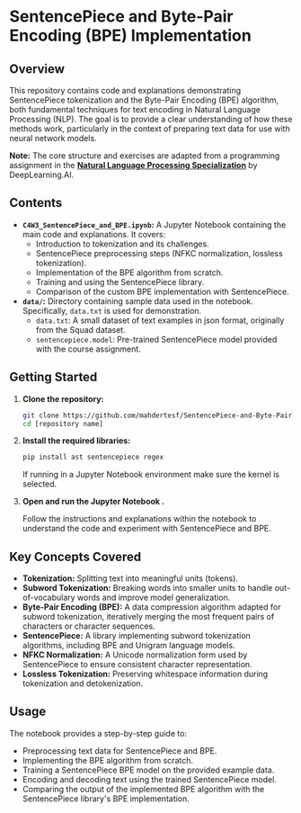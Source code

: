 # SentencePiece and Byte-Pair Encoding (BPE) Implementation

## Overview

This repository contains code and explanations demonstrating SentencePiece tokenization and the Byte-Pair Encoding (BPE) algorithm, both fundamental techniques for text encoding in Natural Language Processing (NLP). The goal is to provide a clear understanding of how these methods work, particularly in the context of preparing text data for use with neural network models.

**Note:** The core structure and exercises are adapted from a programming assignment in the **[Natural Language Processing Specialization](https://www.coursera.org/specializations/natural-language-processing)** by DeepLearning.AI.
## Contents

*   **`C4W3_SentencePiece_and_BPE.ipynb`:** A Jupyter Notebook containing the main code and explanations.  It covers:
    *   Introduction to tokenization and its challenges.
    *   SentencePiece preprocessing steps (NFKC normalization, lossless tokenization).
    *   Implementation of the BPE algorithm from scratch.
    *   Training and using the SentencePiece library.
    *   Comparison of the custom BPE implementation with SentencePiece.
*   **`data/`:** Directory containing sample data used in the notebook.  Specifically, `data.txt` is used for demonstration.
    *   `data.txt`: A small dataset of text examples in json format, originally from the Squad dataset.
    *   `sentencepiece.model`: Pre-trained SentencePiece model provided with the course assignment.

## Getting Started

1.  **Clone the repository:**

    ```bash
    git clone https://github.com/mahdertesf/SentencePiece-and-Byte-Pair-Encoding-BPE-Implementation.git
    cd [repository name]
    ```

2.  **Install the required libraries:**

    ```bash
    pip install ast sentencepiece regex
    ```
    If running in a Jupyter Notebook environment make sure the kernel is selected.

3.  **Open and run the Jupyter Notebook .**

    Follow the instructions and explanations within the notebook to understand the code and experiment with SentencePiece and BPE.

## Key Concepts Covered

*   **Tokenization:** Splitting text into meaningful units (tokens).
*   **Subword Tokenization:**  Breaking words into smaller units to handle out-of-vocabulary words and improve model generalization.
*   **Byte-Pair Encoding (BPE):**  A data compression algorithm adapted for subword tokenization, iteratively merging the most frequent pairs of characters or character sequences.
*   **SentencePiece:** A library implementing subword tokenization algorithms, including BPE and Unigram language models.
*   **NFKC Normalization:**  A Unicode normalization form used by SentencePiece to ensure consistent character representation.
*   **Lossless Tokenization:** Preserving whitespace information during tokenization and detokenization.

## Usage

The notebook provides a step-by-step guide to:

*   Preprocessing text data for SentencePiece and BPE.
*   Implementing the BPE algorithm from scratch.
*   Training a SentencePiece BPE model on the provided example data.
*   Encoding and decoding text using the trained SentencePiece model.
*   Comparing the output of the implemented BPE algorithm with the SentencePiece library's BPE implementation.
